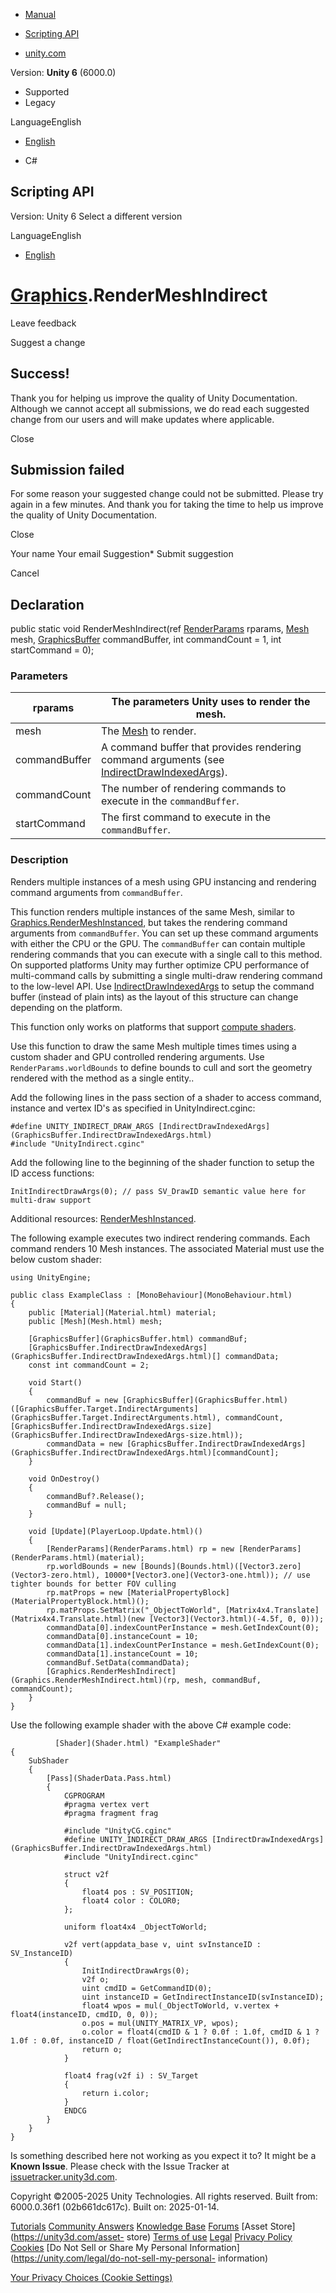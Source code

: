 [ ]()

  * [Manual](../Manual/index.html)
  * [Scripting API](../ScriptReference/index.html)

  * [unity.com](https://unity.com/)

Version: **Unity 6** (6000.0)

  * Supported
  * Legacy

LanguageEnglish

  * [English]()

  * C#

[ ](https://docs.unity3d.com)

## Scripting API

Version: Unity 6 Select a different version

LanguageEnglish

  * [English]()

#  [Graphics](Graphics.html).RenderMeshIndirect

Leave feedback

Suggest a change

## Success!

Thank you for helping us improve the quality of Unity Documentation. Although
we cannot accept all submissions, we do read each suggested change from our
users and will make updates where applicable.

Close

## Submission failed

For some reason your suggested change could not be submitted. Please <a>try
again</a> in a few minutes. And thank you for taking the time to help us
improve the quality of Unity Documentation.

Close

Your name Your email Suggestion* Submit suggestion

Cancel

[ ]()

## Declaration

public static void RenderMeshIndirect(ref [RenderParams](RenderParams.html)
rparams, [Mesh](Mesh.html) mesh, [GraphicsBuffer](GraphicsBuffer.html)
commandBuffer, int commandCount = 1, int startCommand = 0);

### Parameters

rparams | The parameters Unity uses to render the mesh.  
---|---  
mesh | The [Mesh](Mesh.html) to render.  
commandBuffer | A command buffer that provides rendering command arguments (see [IndirectDrawIndexedArgs](GraphicsBuffer.IndirectDrawIndexedArgs.html)).  
commandCount | The number of rendering commands to execute in the `commandBuffer`.  
startCommand | The first command to execute in the `commandBuffer`.  
  
### Description

Renders multiple instances of a mesh using GPU instancing and rendering
command arguments from `commandBuffer`.

This function renders multiple instances of the same Mesh, similar to
[Graphics.RenderMeshInstanced](Graphics.RenderMeshInstanced.html), but takes
the rendering command arguments from `commandBuffer`. You can set up these
command arguments with either the CPU or the GPU. The `commandBuffer` can
contain multiple rendering commands that you can execute with a single call to
this method. On supported platforms Unity may further optimize CPU performance
of multi-command calls by submitting a single multi-draw rendering command to
the low-level API. Use
[IndirectDrawIndexedArgs](GraphicsBuffer.IndirectDrawIndexedArgs.html) to
setup the command buffer (instead of plain ints) as the layout of this
structure can change depending on the platform.  
  
This function only works on platforms that support [compute
shaders](../Manual/class-ComputeShader.html).  
  
Use this function to draw the same Mesh multiple times times using a custom
shader and GPU controlled rendering arguments. Use `RenderParams.worldBounds`
to define bounds to cull and sort the geometry rendered with the method as a
single entity..  
  
Add the following lines in the pass section of a shader to access command,
instance and vertex ID's as specified in UnityIndirect.cginc:

    
    
    #define UNITY_INDIRECT_DRAW_ARGS [IndirectDrawIndexedArgs](GraphicsBuffer.IndirectDrawIndexedArgs.html)
    #include "UnityIndirect.cginc"

Add the following line to the beginning of the shader function to setup the ID
access functions:

    
    
    InitIndirectDrawArgs(0); // pass SV_DrawID semantic value here for multi-draw support

Additional resources:
[RenderMeshInstanced](Graphics.RenderMeshInstanced.html).  
  
The following example executes two indirect rendering commands. Each command
renders 10 Mesh instances. The associated Material must use the below custom
shader:

    
    
    using UnityEngine;  
      
    public class ExampleClass : [MonoBehaviour](MonoBehaviour.html)
    {
        public [Material](Material.html) material;
        public [Mesh](Mesh.html) mesh;  
      
        [GraphicsBuffer](GraphicsBuffer.html) commandBuf;
        [GraphicsBuffer.IndirectDrawIndexedArgs](GraphicsBuffer.IndirectDrawIndexedArgs.html)[] commandData;
        const int commandCount = 2;  
      
        void Start()
        {
            commandBuf = new [GraphicsBuffer](GraphicsBuffer.html)([GraphicsBuffer.Target.IndirectArguments](GraphicsBuffer.Target.IndirectArguments.html), commandCount, [GraphicsBuffer.IndirectDrawIndexedArgs.size](GraphicsBuffer.IndirectDrawIndexedArgs-size.html));
            commandData = new [GraphicsBuffer.IndirectDrawIndexedArgs](GraphicsBuffer.IndirectDrawIndexedArgs.html)[commandCount];
        }  
      
        void OnDestroy()
        {
            commandBuf?.Release();
            commandBuf = null;
        }  
      
        void [Update](PlayerLoop.Update.html)()
        {
            [RenderParams](RenderParams.html) rp = new [RenderParams](RenderParams.html)(material);
            rp.worldBounds = new [Bounds](Bounds.html)([Vector3.zero](Vector3-zero.html), 10000*[Vector3.one](Vector3-one.html)); // use tighter bounds for better FOV culling
            rp.matProps = new [MaterialPropertyBlock](MaterialPropertyBlock.html)();
            rp.matProps.SetMatrix("_ObjectToWorld", [Matrix4x4.Translate](Matrix4x4.Translate.html)(new [Vector3](Vector3.html)(-4.5f, 0, 0)));
            commandData[0].indexCountPerInstance = mesh.GetIndexCount(0);
            commandData[0].instanceCount = 10;
            commandData[1].indexCountPerInstance = mesh.GetIndexCount(0);
            commandData[1].instanceCount = 10;
            commandBuf.SetData(commandData);
            [Graphics.RenderMeshIndirect](Graphics.RenderMeshIndirect.html)(rp, mesh, commandBuf, commandCount);
        }
    }

Use the following example shader with the above C# example code:

    
    
              [Shader](Shader.html) "ExampleShader"
    {
        SubShader
        {
            [Pass](ShaderData.Pass.html)
            {
                CGPROGRAM
                #pragma vertex vert
                #pragma fragment frag  
      
                #include "UnityCG.cginc"
                #define UNITY_INDIRECT_DRAW_ARGS [IndirectDrawIndexedArgs](GraphicsBuffer.IndirectDrawIndexedArgs.html)
                #include "UnityIndirect.cginc"  
      
                struct v2f
                {
                    float4 pos : SV_POSITION;
                    float4 color : COLOR0;
                };  
      
                uniform float4x4 _ObjectToWorld;  
      
                v2f vert(appdata_base v, uint svInstanceID : SV_InstanceID)
                {
                    InitIndirectDrawArgs(0);
                    v2f o;
                    uint cmdID = GetCommandID(0);
                    uint instanceID = GetIndirectInstanceID(svInstanceID);
                    float4 wpos = mul(_ObjectToWorld, v.vertex + float4(instanceID, cmdID, 0, 0));
                    o.pos = mul(UNITY_MATRIX_VP, wpos);
                    o.color = float4(cmdID & 1 ? 0.0f : 1.0f, cmdID & 1 ? 1.0f : 0.0f, instanceID / float(GetIndirectInstanceCount()), 0.0f);
                    return o;
                }  
      
                float4 frag(v2f i) : SV_Target
                {
                    return i.color;
                }
                ENDCG
            }
        }
    }

Is something described here not working as you expect it to? It might be a
**Known Issue**. Please check with the Issue Tracker at
[issuetracker.unity3d.com](https://issuetracker.unity3d.com).

Copyright ©2005-2025 Unity Technologies. All rights reserved. Built from:
6000.0.36f1 (02b661dc617c). Built on: 2025-01-14.

[Tutorials](https://unity3d.com/learn) [Community
Answers](https://answers.unity3d.com) [Knowledge
Base](https://support.unity3d.com/hc/en-us)
[Forums](https://forum.unity3d.com) [Asset Store](https://unity3d.com/asset-
store) [Terms of use](https://docs.unity3d.com/Manual/TermsOfUse.html)
[Legal](https://unity.com/legal) [Privacy
Policy](https://unity.com/legal/privacy-policy)
[Cookies](https://unity.com/legal/cookie-policy) [Do Not Sell or Share My
Personal Information](https://unity.com/legal/do-not-sell-my-personal-
information)

[Your Privacy Choices (Cookie Settings)](javascript:void\(0\);)

